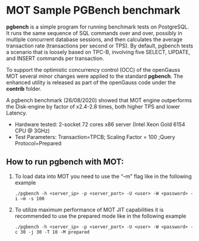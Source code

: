 # MOT Sample PGBench benchmark

**pgbench** is a simple program for running benchmark tests on PostgreSQL. It runs the same sequence of SQL commands over and over, possibly in multiple concurrent database sessions, and then calculates the average transaction rate (transactions per second or TPS). By default, pgbench tests a scenario that is loosely based on TPC-B, involving five SELECT, UPDATE, and INSERT commands per transaction.

To support the optimistic concurrency control (OCC) of the openGauss MOT several minor changes were applied to the standard **pgbench**. The enhanced utility is released as part of the openGauss code under the **contrib** folder.

A pgbench benchmark (26/08/2020) showed that MOT engine outperforms the Disk-engine by factor of x2.4-2.8 times, both higher TPS and lower Latency.

+ Hardware tested: 2-socket 72 cores x86 server (Intel Xeon Gold 6154 CPU @ 3GHz)
+ Test Parameters: Transaction=TPCB; Scaling Factor = 100 ;Query Protocol=Prepared

## How to run pgbench with MOT:

1. To load data into MOT you need to use the “–m” flag like in the following example 

   ```
   ./pgbench -h <server_ip> -p <server_port> -U <user> -W <password> -i –m -s 100
   ```

   

2. To utilize maximum performance of MOT JIT capabilities it is recommended  to use the prepared mode like in the following example

   ```
   ./pgbench -h <server_ip> -p <server_port> -U <user> -W <password> -c 30 -j 30 -T 10 -M prepared
   ```

   

